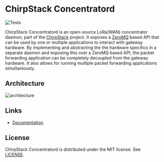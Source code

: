 # ChirpStack Concentratord

![Tests](https://github.com/brocaar/chirpstack-concentratord/actions/workflows/main.yml/badge.svg?branch=master)

ChirpStack Concentratord is an open-source LoRa(WAN) concentrator daemon, part
of the [ChirpStack](https://www.chirpstack.io/) project. It exposes a [ZeroMQ](https://zeromq.org/)
based API that can be used by one or multiple applications to interact with
gateway hardware. By implementing and abstracting the the hardware specifics
in a separate daemon and exposing this over a ZeroMQ based API, the packet
forwarding application can be completely decoupled from the gateway hardware.
It also allows for running multiple packet forwarding applications simultaniously.

## Architecture

![architecture](https://www.chirpstack.io/static/img/graphs/architecture.dot.png)

## Links

* [Documentation](https://www.chirpstack.io/concentratord/)

## License

ChirpStack Concentratord is distributed under the MIT license. See
[LICENSE](https://github.com/brocaar/chirpstack-concentratord/blob/master/LICENSE).
